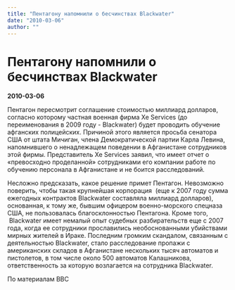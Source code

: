 ```yaml
---
title: "Пентагону напомнили о бесчинствах Blackwater"
date: "2010-03-06"
author: ""
---
```


# Пентагону напомнили о бесчинствах Blackwater

**2010-03-06** 

Пентагон пересмотрит соглашение стоимостью миллиард долларов, согласно которому частная военная фирма Xe Services (до переименования в 2009 году - Blackwater) будет проводить обучение афганских полицейских. Причиной этого является просьба сенатора США от штата Мичиган, члена Демократической партии Карла Левина, напомнившего о ненадлежащем поведении в Афганистане сотрудников этой фирмы. Представитель Xe Services заявил, что имеет отчет о «превосходно проделанной» сотрудниками его компании работе по обучению персонала в Афганистане и не боится расследований.

Несложно предсказать, какое решение примет Пентагон. Невозможно поверить, чтобы такая крупнейшая корпорация  (еще к 2007 году сумма ежегодных контрактов Blackwater составляла миллиард долларов), основанная, к тому же, бывшим офицером военно-морского спецназа США, не пользовалась благосклонностью Пентагона. Кроме того,  Blackwater имеет немалый опыт судебных разбирательств еще с 2007 года, когда ее сотрудники прославились необоснованными убийствами мирных жителей в Ираке. Последним громким скандалом, связанным с деятельностью Blackwater, стало расследование пропажи с американских складов в Афганистане нескольких тысяч автоматов и пистолетов, в том числе около 500 автоматов Калашникова, ответственность за которую возлагается на сотрудника Blackwater.

По материалам ВВС